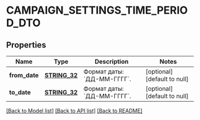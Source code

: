 # CAMPAIGN_SETTINGS_TIME_PERIOD_DTO

## Properties
Name | Type | Description | Notes
------------ | ------------- | ------------- | -------------
**from_date** | [**STRING_32**](STRING_32.md) | Формат даты: &#x60;ДД-ММ-ГГГГ&#x60;.  | [optional] [default to null]
**to_date** | [**STRING_32**](STRING_32.md) | Формат даты: &#x60;ДД-ММ-ГГГГ&#x60;.  | [optional] [default to null]

[[Back to Model list]](../README.md#documentation-for-models) [[Back to API list]](../README.md#documentation-for-api-endpoints) [[Back to README]](../README.md)


